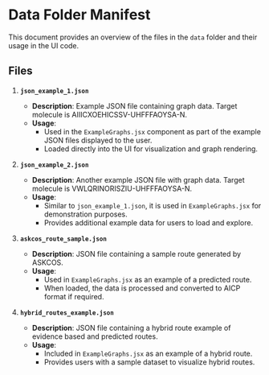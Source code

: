 # Data Folder Manifest

This document provides an overview of the files in the `data` folder and their usage in the UI code.

## Files

1. **`json_example_1.json`**
   - **Description**: Example JSON file containing graph data. Target molecule is AIIICXOEHICSSV-UHFFFAOYSA-N.
   - **Usage**: 
     - Used in the `ExampleGraphs.jsx` component as part of the example JSON files displayed to the user.
     - Loaded directly into the UI for visualization and graph rendering.

2. **`json_example_2.json`**
   - **Description**: Another example JSON file with graph data. Target molecule is VWLQRINORISZIU-UHFFFAOYSA-N.
   - **Usage**: 
     - Similar to `json_example_1.json`, it is used in `ExampleGraphs.jsx` for demonstration purposes.
     - Provides additional example data for users to load and explore.

3. **`askcos_route_sample.json`**
   - **Description**: JSON file containing a sample route generated by ASKCOS.
   - **Usage**: 
     - Used in `ExampleGraphs.jsx` as an example of a predicted route.
     - When loaded, the data is processed and converted to AICP format if required.

4. **`hybrid_routes_example.json`**
   - **Description**: JSON file containing a hybrid route example of evidence based and predicted routes.
   - **Usage**: 
     - Included in `ExampleGraphs.jsx` as an example of a hybrid route.
     - Provides users with a sample dataset to visualize hybrid routes.

